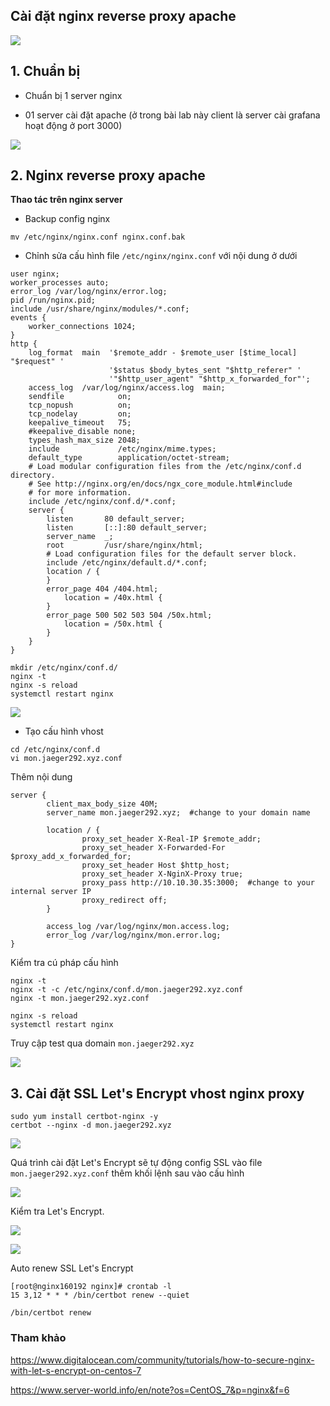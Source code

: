 ## Cài đặt nginx reverse proxy apache

![](../images/nginx-reverse-apache/topo-nginx.png)

## 1. Chuẩn bị

- Chuẩn bị 1 server nginx

- 01 server cài đặt apache (ở trong bài lab này client là server cài grafana hoạt động ở port 3000)

![](../images/nginx-reverse-apache/Screenshot_1157.png)

## 2. Nginx reverse proxy apache

**Thao tác trên nginx server**

- Backup config nginx

```
mv /etc/nginx/nginx.conf nginx.conf.bak
```

- Chỉnh sửa cấu hình file `/etc/nginx/nginx.conf` với nội dung ở dưới

```
user nginx;
worker_processes auto;
error_log /var/log/nginx/error.log;
pid /run/nginx.pid;
include /usr/share/nginx/modules/*.conf;
events {
    worker_connections 1024;
}
http {
    log_format  main  '$remote_addr - $remote_user [$time_local] "$request" '
                      '$status $body_bytes_sent "$http_referer" '
                      '"$http_user_agent" "$http_x_forwarded_for"';
    access_log  /var/log/nginx/access.log  main;
    sendfile            on;
    tcp_nopush          on;
    tcp_nodelay         on;
    keepalive_timeout   75;
    #keepalive_disable none;
    types_hash_max_size 2048;
    include             /etc/nginx/mime.types;
    default_type        application/octet-stream;
    # Load modular configuration files from the /etc/nginx/conf.d directory.
    # See http://nginx.org/en/docs/ngx_core_module.html#include
    # for more information.
    include /etc/nginx/conf.d/*.conf;
    server {
        listen       80 default_server;
        listen       [::]:80 default_server;
        server_name  _;
        root         /usr/share/nginx/html;
        # Load configuration files for the default server block.
        include /etc/nginx/default.d/*.conf;
        location / {
        }
        error_page 404 /404.html;
            location = /40x.html {
        }
        error_page 500 502 503 504 /50x.html;
            location = /50x.html {
        }
    }
}
```

```
mkdir /etc/nginx/conf.d/
nginx -t
nginx -s reload
systemctl restart nginx
```

![](../images/nginx-reverse-apache/Screenshot_1158.png)

- Tạo cấu hình vhost

```
cd /etc/nginx/conf.d
vi mon.jaeger292.xyz.conf
```

Thêm nội dung

```
server {
        client_max_body_size 40M;
        server_name mon.jaeger292.xyz;  #change to your domain name

        location / {
                proxy_set_header X-Real-IP $remote_addr;
                proxy_set_header X-Forwarded-For $proxy_add_x_forwarded_for;
                proxy_set_header Host $http_host;
                proxy_set_header X-NginX-Proxy true;
                proxy_pass http://10.10.30.35:3000;  #change to your internal server IP
                proxy_redirect off;
        }

        access_log /var/log/nginx/mon.access.log;
        error_log /var/log/nginx/mon.error.log;
}
```

Kiểm tra cú pháp cấu hình

```
nginx -t
nginx -t -c /etc/nginx/conf.d/mon.jaeger292.xyz.conf
nginx -t mon.jaeger292.xyz.conf
```

```
nginx -s reload
systemctl restart nginx
```

Truy cập test qua domain `mon.jaeger292.xyz`

![](../images/nginx-reverse-apache/Screenshot_1159.png)

## 3. Cài đặt SSL Let's Encrypt vhost nginx proxy

```
sudo yum install certbot-nginx -y
certbot --nginx -d mon.jaeger292.xyz
```

![](../images/nginx-reverse-apache/Screenshot_1160.png)

Quá trình cài đặt Let's Encrypt sẽ tự động config SSL vào file `mon.jaeger292.xyz.conf` thêm khối lệnh sau vào cấu hình

![](../images/nginx-reverse-apache/Screenshot_1161.png)

Kiểm tra Let's Encrypt.

![](../images/nginx-reverse-apache/Screenshot_1162.png)

![](../images/nginx-reverse-apache/Screenshot_1163.png)


Auto renew SSL Let's Encrypt

```
[root@nginx160192 nginx]# crontab -l
15 3,12 * * * /bin/certbot renew --quiet
```

```
/bin/certbot renew
```

### Tham khảo

https://www.digitalocean.com/community/tutorials/how-to-secure-nginx-with-let-s-encrypt-on-centos-7

https://www.server-world.info/en/note?os=CentOS_7&p=nginx&f=6


